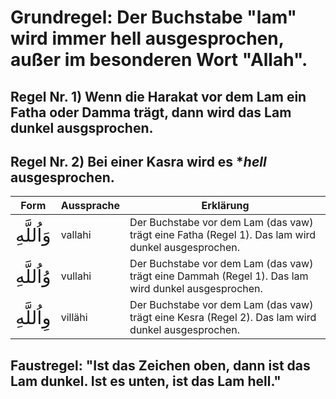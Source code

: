 # Grundregel: Der Buchstabe "lam" wird immer hell ausgesprochen, außer im besonderen Wort "Allah".

## Regel Nr. 1) Wenn die Harakat vor dem Lam ein Fatha oder Damma trägt, dann wird das Lam **dunkel** ausgsprochen.

## Regel Nr. 2) Bei einer Kasra wird es **hell* ausgesprochen.

| Form | Aussprache | Erklärung |
| --- | --- | --- |
| <span style="font-size: 22pt">وَاُللَّهِ</span> | vallahi | Der Buchstabe vor dem Lam (das vaw) trägt eine Fatha (Regel 1). Das lam wird dunkel ausgesprochen. |
| <span style="font-size: 22pt">وُاُللَّهِ</span> | vullahi | Der Buchstabe vor dem Lam (das vaw) trägt eine Dammah (Regel 1). Das lam wird dunkel ausgesprochen. |
| <span style="font-size: 22pt">وِاُللَّهِ</span> | villähi | Der Buchstabe vor dem Lam (das vaw) trägt eine Kesra (Regel 2). Das lam wird dunkel ausgesprochen. |



## Faustregel: "Ist das Zeichen oben, dann ist das Lam dunkel. Ist es unten, ist das Lam hell."